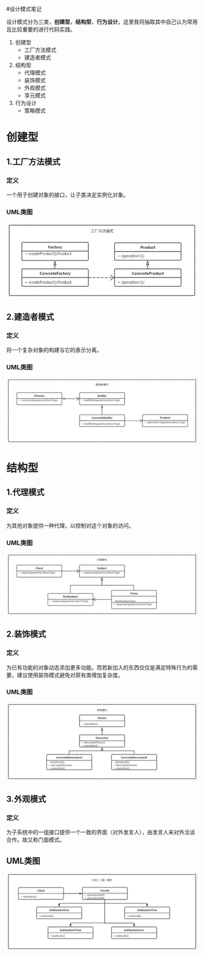 #设计模式笔记

设计模式分为三类，**创建型**，**结构型**，**行为设计**。这里我将抽取其中自己认为常用且比较重要的进行代码实践。

1. 创建型
    - 工厂方法模式
    - 建造者模式
2. 结构型
    - 代理模式
    - 装饰模式
    - 外观模式
    - 享元模式
3. 行为设计
    - 策略模式

# 创建型

## 1.工厂方法模式

### 定义
一个用于创建对象的接口，让子类决定实例化对象。

### UML类图
![工厂方法模式UML.jpg](./resource/工厂方法模式UML.jpg)

## 2.建造者模式

### 定义
将一个复杂对象的构建与它的表示分离。

### UML类图
![建造者模式UML.jpg](./resource/建造者模式UML.jpg)

# 结构型

## 1.代理模式

### 定义
为其他对象提供一种代理，以控制对这个对象的访问。

### UML类图

![代理模式UML.jpg](./resource/代理模式UML.jpg)

## 2.装饰模式

### 定义
为已有功能的对象动态添加更多功能。而若新加入的东西仅仅是满足特殊行为的需要，建议使用装饰模式避免对原有类增加复杂度。

### UML类图

![装饰模式UML.jpg](./resource/装饰模式UML.jpg)


## 3.外观模式

### 定义
为子系统中的一组接口提供一个一致的界面（对外发言人），由发言人来对外洽谈合作。故又称门面模式。

## UML类图
![外观（门面）模式UML.JPG](./resource/外观（门面）模式UML.jpg)